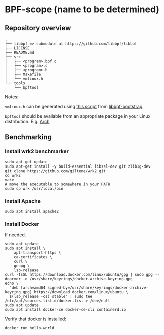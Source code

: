 # BPF-scope (name to be determined)

## Repository overview

```
.
├── libbpf => submodule at https://github.com/libbpf/libbpf
├── LICENSE
├── README.md
├── src
│   ├── <program>.bpf.c
│   ├── <program>.c
│   ├── <program>.h
│   ├── Makefile
│   └── vmlinux.h
└── tools
    └── bpftool
```

Notes:

`vmlinux.h` can be generated using [this script](https://github.com/libbpf/libbpf-bootstrap/blob/master/tools/gen_vmlinux_h.sh) from [libbpf-bootstrap](https://github.com/libbpf/libbpf-bootstrap).

`bpftool` should be available from an appropriate package in your Linux distribution. E.g. [Arch](https://archlinux.org/packages/community/x86_64/bpf/)


## Benchmarking
### Install wrk2 benchmarker

```
sudo apt-get update
sudo apt-get install -y build-essential libssl-dev git zlib1g-dev
git clone https://github.com/giltene/wrk2.git
cd wrk2
make
# move the executable to somewhere in your PATH
sudo cp wrk /usr/local/bin
```

### Install Apache

```
sudo apt install apache2
```

### Install Docker

If needed.

```
sudo apt update
sudo apt install \
    apt-transport-https \
    ca-certificates \
    curl \
    gnupg \
    lsb-release
curl -fsSL https://download.docker.com/linux/ubuntu/gpg | sudo gpg --dearmor -o /usr/share/keyrings/docker-archive-keyring.gpg
echo \
  "deb [arch=amd64 signed-by=/usr/share/keyrings/docker-archive-keyring.gpg] https://download.docker.com/linux/ubuntu \
  $(lsb_release -cs) stable" | sudo tee /etc/apt/sources.list.d/docker.list > /dev/null
sudo apt update
sudo apt install docker-ce docker-ce-cli containerd.io
```

Verify that docker is installed:

```
docker run hello-world
```
